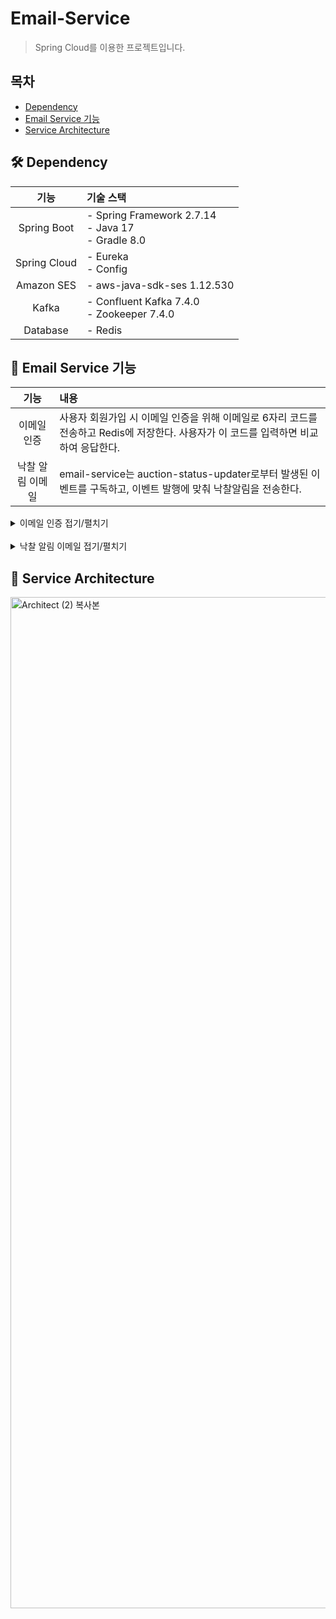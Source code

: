 # Email-Service
> Spring Cloud를 이용한 프로젝트입니다.

## 목차
- [Dependency](#-dependency) <br>
- [Email Service 기능](#-auth-service-기능) <br>
- [Service Architecture](#-service-architecture) <br>
                                                

## 🛠️ Dependency

|           기능           | 기술 스택                                               |
|:--------------------:|:------------------------------------------------------|
|      Spring Boot      | - Spring Framework 2.7.14<br> - Java 17 <br> - Gradle 8.0 |
|     Spring Cloud      | - Eureka <br> - Config |
|  Amazon SES  | - aws-java-sdk-ses 1.12.530  |
|  Kafka  | - Confluent Kafka 7.4.0 <br>- Zookeeper 7.4.0                          |
|  Database   | - Redis        |


## 📝 Email Service 기능

|       기능       | 내용                                                     |
|:--------------:|:-------------------------------------------------------|
|      이메일 인증     | 사용자 회원가입 시 이메일 인증을 위해 이메일로 6자리 코드를 전송하고 Redis에 저장한다. 사용자가 이 코드를 입력하면 비교하여 응답한다.                       |
|      낙찰 알림 이메일    | email-service는  auction-status-updater로부터 발생된 이벤트를 구독하고, 이벤트 발행에 맞춰 낙찰알림을 전송한다.                         |


<details>
<summary>이메일 인증 접기/펼치기</summary>
<br>
사용자는 회원가입시 이메일 인증을 수행해야합니다. 사용자의 이메일과 함께 요청이 들어오면 랜덤 6자리 코드를 생성한후, AWS SES를 이용하여 사용자에게 전송합니다. 동시에 이 6자리 코드를 Redis에 저장합니다.
<br> 
<br> 
이후 사용자가 이메일로 전송받은 6자리 코드를 입력하고 요청을 보내면 Redis에 저장된 값과 비교하여 사용자에게 응답합니다.
<br><br>
<img width="923" alt="스크린샷 2023-09-12 오후 7 29 09" src="https://github.com/wooriFisa-Final-Project-F4/.github/assets/109801772/d96eab1c-8b42-4c35-b909-8c5456494fa4">
</details>

<br>
<details>
<summary>낙찰 알림 이메일 접기/펼치기</summary>
<br>ArteModerni 웹사이트는 [auction-status-updater](https://github.com/wooriFisa-Final-Project-F4/auction-status-updater)를 이용해 매일 자정 경매가 끝난 상품에 대해 상태를 업데이트 하면서 낙찰자를 확인하여 관련 정보로 이벤트를 발행합니다.
  <br>
  <br>email-service는 해당 이벤트를 구독하고 있다가, 이벤트 발행에 맞춰 낙찰 알림을 전송합니다.<br>
<img width="1364" alt="스크린샷 2023-09-12 오후 7 09 04" src="https://github.com/wooriFisa-Final-Project-F4/.github/assets/109801772/856bd9ec-d420-46c2-a798-3b723d5656ce">
</details>

## 🧩 Service Architecture
<img width="1618" alt="Architect (2) 복사본" src="https://github.com/wooriFisa-Final-Project-F4/.github/assets/109801772/27ac2b1d-8624-424f-aefb-4ceda4484b63">
